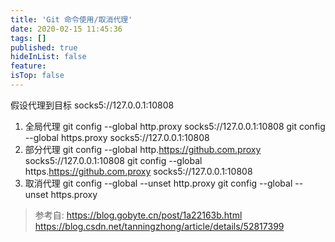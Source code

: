 ```yaml
---
title: 'Git 命令使用/取消代理'
date: 2020-02-15 11:45:36
tags: []
published: true
hideInList: false
feature: 
isTop: false
---
```

假设代理到目标 socks5://127.0.0.1:10808 
1. 全局代理
   	git config --global http.proxy socks5://127.0.0.1:10808
	git config --global https.proxy socks5://127.0.0.1:10808
2. 部分代理
   git config --global http.https://github.com.proxy socks5://127.0.0.1:10808
   git config --global https.https://github.com.proxy socks5://127.0.0.1:10808
3. 取消代理
    git config --global --unset http.proxy
    git config --global --unset https.proxy

>参考自:
   https://blog.gobyte.cn/post/1a22163b.html
   https://blog.csdn.net/tanningzhong/article/details/52817399